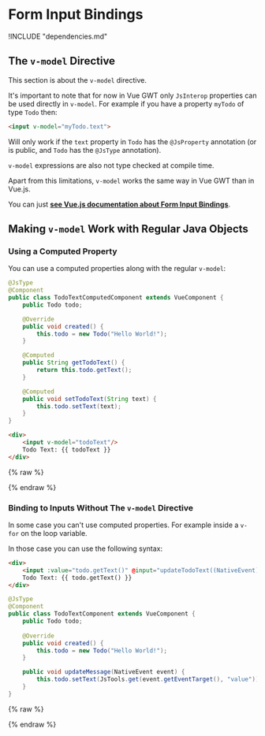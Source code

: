 # Form Input Bindings

!INCLUDE "dependencies.md"

## The `v-model` Directive

This section is about the `v-model` directive.

It's important to note that for now in Vue GWT only `JsInterop` properties can be used directly in `v-model`.
For example if you have a property `myTodo` of type `Todo` then:
```html
<input v-model="myTodo.text">
```
Will only work if the `text` property in `Todo` has the `@JsProperty` annotation (or is public, and `Todo` has the `@JsType` annotation).

`v-model` expressions are also not type checked at compile time.

Apart from this limitations, `v-model` works the same way in Vue GWT than in Vue.js.

You can just **[see Vue.js documentation about Form Input Bindings](https://vuejs.org/v2/guide/forms.html)**.

## Making `v-model` Work with Regular Java Objects

### Using a Computed Property

You can use a computed properties along with the regular `v-model`:

```java
@JsType
@Component
public class TodoTextComputedComponent extends VueComponent {
    public Todo todo;

    @Override
    public void created() {
        this.todo = new Todo("Hello World!");
    }

    @Computed
    public String getTodoText() {
        return this.todo.getText();
    }

    @Computed
    public void setTodoText(String text) {
        this.todo.setText(text);
    }
}
```

```html
<div>
    <input v-model="todoText"/>
    Todo Text: {{ todoText }}
</div>
```

{% raw %}
<p class="example-container" data-name="todoTextComputedComponent">
    <span id="todoTextComputedComponent"></span>
</p>
{% endraw %}

### Binding to Inputs Without The `v-model` Directive

In some case you can't use computed properties.
For example inside a `v-for` on the loop variable.

In those case you can use the following syntax:

```html
<div>
    <input :value="todo.getText()" @input="updateTodoText((NativeEvent) $event)"/>
    Todo Text: {{ todo.getText() }}
</div>
```

```java
@JsType
@Component
public class TodoTextComponent extends VueComponent {
    public Todo todo;
    
    @Override
    public void created() {
        this.todo = new Todo("Hello World!");
    }

    public void updateMessage(NativeEvent event) {
        this.todo.setText(JsTools.get(event.getEventTarget(), "value"));
    }
}
```

{% raw %}
<p class="example-container" data-name="todoTextComponent">
    <span id="todoTextComponent"></span>
</p>
{% endraw %}